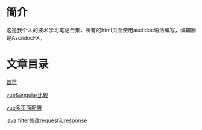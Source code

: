 # 简介

这是我个人的技术学习笔记合集，所有的html页面使用asciidoc语法编写，编辑器是AsciidocFX。

# 文章目录
[首页](https://shywei.github.io/zone/index.html)

[vue&angular比较](https://shywei.github.io/zone/vue&angular比较.html)

[vue多页面配置](https://shywei.github.io/zone/vue多页面配置.html)

[java filter修改request和response](https://shywei.github.io/zone/java%20filter修改request和response.html)
